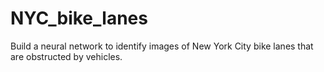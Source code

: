 # NYC_bike_lanes
Build a neural network to identify images of New York City bike lanes that are obstructed by vehicles.
